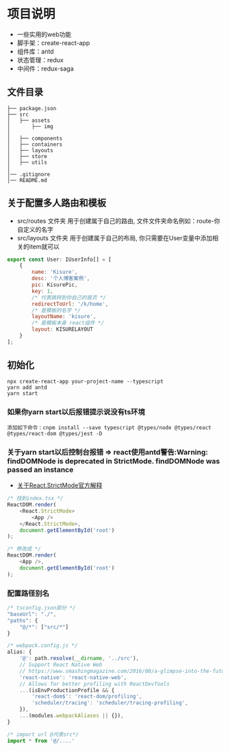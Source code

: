 # 项目说明
- 一些实用的web功能
- 脚手架：create-react-app
- 组件库：antd 
- 状态管理：redux
- 中间件：redux-saga

## 文件目录
```
├── package.json  
├── src 
│   ├── assets
│       ├── img
│
│   ├── components
│   ├── containers
│   ├── layouts
│   ├── store
│   ├── utils
│
│── .gitignore
│── README.md 
```

## 关于配置多人路由和模板
- src/routes 文件夹 用于创建属于自己的路由, 文件文件夹命名例如：route-你自定义的名字
- src/layouts 文件夹 用于创建属于自己的布局, 你只需要在User变量中添加相关的item就可以
``` js
export const User: IUserInfo[] = [
    {
        name: 'Kisure',
        desc: '个人博客案例',
        pic: KisurePic,
        key: 1,
        /* 代表跳转到你自己的首页 */
        redirectToUrl: '/k/home',
        /* 是模板的名字 */
        layoutName: 'kisure',
        /* 是模板本身 react组件 */
        layout: KISURELAYOUT
    }
];
```

## 初始化
```
npx create-react-app your-project-name --typescript
yarn add antd
yarn start
```
### 如果你yarn start以后报错提示说没有ts环境
```
添加如下命令：cnpm install --save typescript @types/node @types/react @types/react-dom @types/jest -D
```
### 关于yarn start以后控制台报错 => react使用antd警告:Warning: findDOMNode is deprecated in StrictMode. findDOMNode was passed an instance
- [关于React.StrictMode官方解释](http://react.html.cn/docs/strict-mode.html)
```js
/* 找到index.tsx */
ReactDOM.render(
    <React.StrictMode>
        <App />
    </React.StrictMode>,
    document.getElementById('root')
);

/* 修改成 */
ReactDOM.render(
    <App />,
    document.getElementById('root')
);
```
### 配置路径别名
``` js
/* tsconfig.json部分 */
"baseUrl": "./",
"paths": {
    "@/*": ["src/*"]
}

/* webpack.config.js */
alias: {
    '@': path.resolve(__dirname, '../src'),
    // Support React Native Web 
    // https://www.smashingmagazine.com/2016/08/a-glimpse-into-the-future-with-react-native-for-web/
    'react-native': 'react-native-web',
    // Allows for better profiling with ReactDevTools
    ...(isEnvProductionProfile && {
        'react-dom$': 'react-dom/profiling',
        'scheduler/tracing': 'scheduler/tracing-profiling',
    }),
    ...(modules.webpackAliases || {}),
}

/* import url @代表src*/
import * from '@/....'
```

    